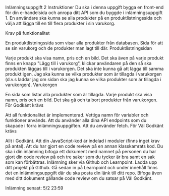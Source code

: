 Inlämningsuppgift 2
Instruktioner
Du ska i denna uppgift bygga en front-end för din e-handelsida och anropa ditt API som du byggde i inlämningsuppgift 1. En användare ska kunna se alla produkter på en produktlistningssida och välja att lägga till en till flera produkter i sin varukorg.

Krav på funktionalitet

En produktlistningssida som visar alla produkter från databasen.
Sida för att se sin varukorg och de produkter man lagt till där.
Produktlistningsidan

Varje produkt ska visa namn, pris och en bild.
Det ska även på varje produkt finns en knapp "Lägg till i varukorg", klickar användaren på den så ska produkten läggas till i varukorgen.
Det ska inte kunna gå att lägga till samma produkt igen.
Jag ska kunna se vilka produkter som är tillagda i varukorgen (d.v.s laddar jag om sidan ska jag kunna se vilka produkter som är tillagda i varukorgen).
Varukorgen

En sida som listar alla produkter som är tillagda.
Varje produkt ska visa namn, pris och en bild.
Det ska gå och ta bort produkter från varukorgen.
För Godkänt krävs

Att all funktionalitet är implementerad.
Vettiga namn för variabler och funktioner används.
Att du använder alla dina API endpoints som du skapade i förra inlämningsuppgiften.
Att du använder fetch.
För Väl Godkänt krävs

Allt i Godkänt.
Att din JavaScript-kod är indelad i moduler (finns inget krav på antal).
Att du har gjort en code review på en annan klasskamrats kod. Du ska i din inlämning bifoga ett dokument med namnet på personen du har gjort din code review på och tre saker som du tycker är bra samt en sak som kan förbättras.
Inlämning sker via Github och Learnpoint. Ladda upp ditt projekt på Github. Gå sedan in på Learnpoint och under innehåll finns det en inlämningsuppgift där du ska posta din länk till ditt repo. Bifoga även med ditt dokument gällande code review om du satsar på Väl Godkänt.

Inlämning senast: 5/2 23:59
